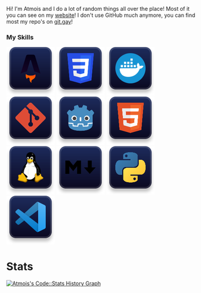 Hi! I'm Atmois and I do a lot of random things all over the place! Most of it you can see on my [website](https://atmois.com)! I don't use GitHub much anymore, you can find most my repo's on [git.gay](https://git.gay/Atmois)!

### My Skills
![Astro](icons/astro.svg)
![CSS](icons/css.svg)
![Docker](icons/docker.svg)
![Git](icons/git.svg)
![Godot](icons/godot.svg)
![HTML](icons/html.svg)
![Linux](icons/linux.svg)
![Markdown](icons/md.svg)
![Python](icons/py.svg)
![VSCode](icons/vscode.svg)

# Stats

<a href="https://codestats.net/users/Atmois">
  <img src='https://codestats-readme.wegfan.cn/history-graph/Atmois?width=1000&height=300&timezone=08:00&history_days=30&max_languages=12' alt="Atmois's Code::Stats History Graph" />
</a>


